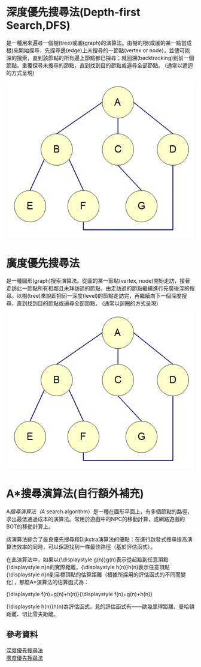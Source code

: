 # 深度優先搜尋法(Depth-first Search,DFS)

是一種用來遍尋一個樹(tree)或圖(graph)的演算法。由樹的根(或圖的某一點當成 根)來開始探尋，先探尋邊(edge)上未搜尋的一節點(vertex or node)，並儘可能深的搜索，直到該節點的所有邊上節點都已探尋；就回溯(backtracking)到前一個節點，重覆探尋未搜尋的節點，直到找到目的節點或遍尋全部節點。
(通常以遞迴的方式呈現)

![dfs](graph-dfs-answer.gif)

# 廣度優先搜尋法

是一種圖形(graph)搜索演算法。從圖的某一節點(vertex, node)開始走訪，接著走訪此一節點所有相鄰且未拜訪過的節點，由走訪過的節點繼續進行先廣後深的搜尋。以樹(tree)來說即把同一深度(level)的節點走訪完，再繼續向下一個深度搜尋，直到找到目的節點或遍尋全部節點。
(通常以迴圈的方式呈現)

![bfs](BFS.gif)

# A*搜尋演算法(自行額外補充)
A*搜尋演算法（A* search algorithm）是一種在圖形平面上，有多個節點的路徑，求出最低通過成本的演算法。常用於遊戲中的NPC的移動計算，或網路遊戲的BOT的移動計算上。

該演算法綜合了最良優先搜尋和Dijkstra演算法的優點：在進行啟發式搜尋提高演算法效率的同時，可以保證找到一條最佳路徑（基於評估函式）。

在此演算法中，如果以{\displaystyle g(n)}g(n)表示從起點到任意頂點{\displaystyle n}n的實際距離，{\displaystyle h(n)}h(n)表示任意頂點{\displaystyle n}n到目標頂點的估算距離（根據所採用的評估函式的不同而變化），那麼A*演算法的估算函式為：

{\displaystyle f(n)=g(n)+h(n)}{\displaystyle f(n)=g(n)+h(n)}

{\displaystyle h(n)}h(n)為評估函式，見的評估函式有——歐幾里得距離、曼哈頓距離、切比雪夫距離。


## 參考資料
[深度優先搜尋法](http://simonsays-tw.com/web/DFS-BFS/DepthFirstSearch.html) \
[廣度優先搜尋法](http://simonsays-tw.com/web/DFS-BFS/BreadthFirstSearch.html)
